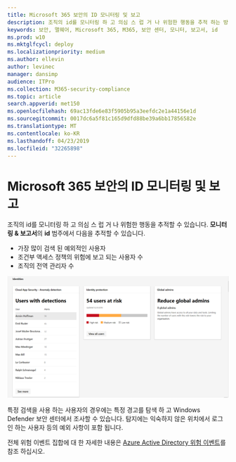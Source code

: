 ```yaml
---
title: Microsoft 365 보안의 ID 모니터링 및 보고
description: 조직의 id를 모니터링 하 고 의심 스 럽 거 나 위험한 행동을 추적 하는 방법에 대해 설명 합니다.
keywords: 보안, 맬웨어, Microsoft 365, M365, 보안 센터, 모니터, 보고서, id
ms.prod: w10
ms.mktglfcycl: deploy
ms.localizationpriority: medium
ms.author: ellevin
author: levinec
manager: dansimp
audience: ITPro
ms.collection: M365-security-compliance
ms.topic: article
search.appverid: met150
ms.openlocfilehash: 69ac13fde6e83f5905b95a3eefdc2e1a44156e1d
ms.sourcegitcommit: 0017dc6a5f81c165d9dfd88be39a6bb17856582e
ms.translationtype: MT
ms.contentlocale: ko-KR
ms.lasthandoff: 04/23/2019
ms.locfileid: "32265898"
---
```

# <a name="monitor-and-report-identities-in-microsoft-365-security"></a>Microsoft 365 보안의 ID 모니터링 및 보고

조직의 id를 모니터링 하 고 의심 스 럽 거 나 위험한 행동을 추적할 수 있습니다. **모니터링 & 보고서**의 **id** 범주에서 다음을 추적할 수 있습니다.

* 가장 많이 검색 된 예외적인 사용자
* 조건부 액세스 정책의 위험에 보고 되는 사용자 수
* 조직의 전역 관리자 수

![id 범주 모니터링 & reports 페이지](./media/security-docs/identities.png)

특정 검색을 사용 하는 사용자의 경우에는 특정 경고를 탐색 하 고 Windows Defender 보안 센터에서 조사할 수 있습니다. 탐지에는 익숙하지 않은 위치에서 로그인 하는 사용자 등의 예외 사항이 포함 됩니다.

전체 위험 이벤트 집합에 대 한 자세한 내용은 [Azure Active Directory 위험 이벤트](https://docs.microsoft.com/azure/active-directory/reports-monitoring/concept-risk-events)를 참조 하십시오.
